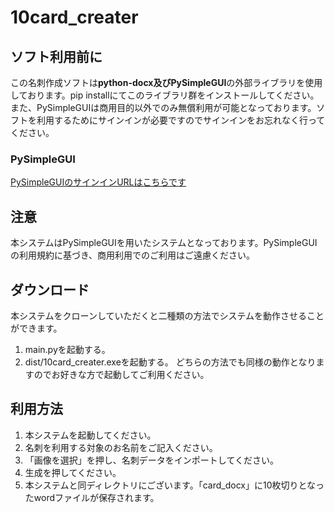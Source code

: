 # 10card_creater
## ソフト利用前に
この名刺作成ソフトは**python-docx及びPySimpleGUI**の外部ライブラリを使用しております。pip installにてこのライブラリ群をインストールしてください。また、PySimpleGUIは商用目的以外でのみ無償利用が可能となっております。ソフトを利用するためにサインインが必要ですのでサインインをお忘れなく行ってください。
### PySimpleGUI
[PySimpleGUIのサインインURLはこちらです](https://pysimplegui.com/pricing)
## 注意
本システムはPySimpleGUIを用いたシステムとなっております。PySimpleGUIの利用規約に基づき、商用利用でのご利用はご遠慮ください。
## ダウンロード
本システムをクローンしていただくと二種類の方法でシステムを動作させることができます。
1. main.pyを起動する。
2. dist/10card_creater.exeを起動する。
どちらの方法でも同様の動作となりますのでお好きな方で起動してご利用ください。
## 利用方法
1. 本システムを起動してください。
2. 名刺を利用する対象のお名前をご記入ください。
3. 「画像を選択」を押し、名刺データをインポートしてください。
4. 生成を押してください。
5. 本システムと同ディレクトリにございます。「card_docx」に10枚切りとなったwordファイルが保存されます。
